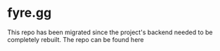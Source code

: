 # fyre.gg

This repo has been migrated since the project's backend needed to be completely rebuilt.  The repo can be found here
